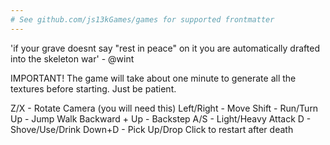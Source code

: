 ```yaml
---
# See github.com/js13kGames/games for supported frontmatter
---
```

'if your grave doesnt say "rest in peace" on it you are automatically drafted into the skeleton war' - @wint

IMPORTANT! The game will take about one minute to generate all the textures before starting. Just be patient.

Z/X - Rotate Camera (you will need this)
Left/Right - Move
Shift - Run/Turn
Up - Jump
Walk Backward + Up - Backstep
A/S - Light/Heavy Attack
D - Shove/Use/Drink
Down+D - Pick Up/Drop
Click to restart after death